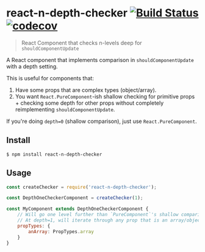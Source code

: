 # react-n-depth-checker [![Build Status](https://travis-ci.org/brianchung808/react-n-depth-checker.svg?branch=master)](https://travis-ci.org/brianchung808/react-n-depth-checker) [![codecov](https://codecov.io/gh/brianchung808/react-n-depth-checker/badge.svg?branch=master)](https://codecov.io/gh/brianchung808/react-n-depth-checker?branch=master)

> React Component that checks n-levels deep for `shouldComponentUpdate`

A React component that implements comparison in `shouldComponentUpdate` with a depth setting.

This is useful for components that:
1. Have some props that are complex types (object/array).
2. You want `React.PureComponent`-ish shallow checking for primitive props + checking some depth for other props without completely reimplementing `shouldComponentUpdate`.

If you're doing `depth=0` (shallow comparison), just use `React.PureComponent`.


## Install

```
$ npm install react-n-depth-checker
```


## Usage

```js
const createChecker = require('react-n-depth-checker');

const DepthOneCheckerComponent = createChecker(1);

const MyComponent extends DepthOneCheckerComponent {
	// Will go one level further than `PureComponent`'s shallow comparison.
	// At depth=1, will iterate through any prop that is an array/object and then do a shallow compare.
	propTypes: {
		anArray: PropTypes.array
	}
}
```
